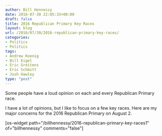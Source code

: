 ```yaml
---
author: Bill Hennessy
date: 2016-07-30 22:05:33+00:00
draft: false
title: 2016 Republican Primary Key Races
layout: blog
url: /2016/07/30/2016-republican-primary-key-races/
categories:
- Politics
- Politics
tags:
- Andrew Koenig
- Bill Eigel
- Eric Greitens
- Eric Schmitt
- Josh Hawley
type: "post"
---
```


Some people have a loud opinion on each and every Republican Primary race.

I have a lot of opinions, but I like to focus on a few key races. Here are my major concerns for the 2016 Republican Primary on August 2.

[os-widget path="/billhennessy/2016-republican-primary-key-races1" of="billhennessy" comments="false"]


